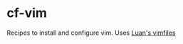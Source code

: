 cf-vim
=========

Recipes to install and configure vim. Uses [Luan's vimfiles](https://github.com/luan/vimfiles)
